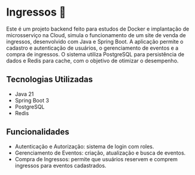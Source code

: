 # Ingressos 🎫
Este é um projeto backend feito para estudos de Docker e implantação de microsserviço na Cloud, simula o funcionamento de um site de venda de ingressos, desenvolvido com Java e Spring Boot. A aplicação permite o cadastro e autenticação de usuários, o gerenciamento de eventos e a compra de ingressos. O sistema utiliza PostgreSQL para persistência de dados e Redis para cache, com o objetivo de otimizar o desempenho.

## Tecnologias Utilizadas
- Java 21
- Spring Boot 3
- PostgreSQL
- Redis

## Funcionalidades
- Autenticação e Autorização: sistema de login com roles.
- Gerenciamento de Eventos: criação, atualização e busca de eventos.
- Compra de Ingressos: permite que usuários reservem e comprem ingressos para eventos cadastrados.
